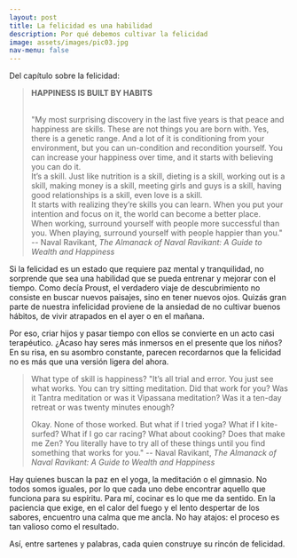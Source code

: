 ```yaml
---
layout: post
title: La felicidad es una habilidad 
description: Por qué debemos cultivar la felicidad
image: assets/images/pic03.jpg
nav-menu: false
---
```


Del capítulo sobre la felicidad:

> **HAPPINESS IS BUILT BY HABITS**         
> <br>
> 
> "My most surprising discovery in the last five years is that peace and happiness are skills. These are not things you are born with. Yes, there is a genetic range. And a lot of it is conditioning from your environment, but you can un-condition and recondition yourself.
> You can increase your happiness over time, and it starts with believing you can do it.
> <br>
> It’s a skill. Just like nutrition is a skill, dieting is a skill, working out is a skill, making money is a skill, meeting girls and guys is a skill, having good relationships is a skill, even love is a skill.
> <br>
> It starts with realizing they’re skills you can learn. When you put your intention and focus on it, the world can become a better place.
>  <br>
> When working, surround yourself with people more successful than you. When playing, surround yourself with people happier than you." 
> <br>
> -- Naval Ravikant, *The Almanack of Naval Ravikant: A Guide to Wealth and Happiness*

Si la felicidad es un estado que requiere paz mental y tranquilidad, no sorprende que sea una habilidad que se pueda entrenar y mejorar con el tiempo. Como decía Proust, el verdadero viaje de descubrimiento no consiste en buscar nuevos paisajes, sino en tener nuevos ojos. Quizás gran parte de nuestra infelicidad proviene de la ansiedad de no cultivar buenos hábitos, de vivir atrapados en el ayer o en el mañana.

Por eso, criar hijos y pasar tiempo con ellos se convierte en un acto casi terapéutico. ¿Acaso hay seres más inmersos en el presente que los niños? En su risa, en su asombro constante, parecen recordarnos que la felicidad no es más que una versión ligera del ahora.

> What type of skill is happiness?
> "It’s all trial and error. You just see what works. You can try sitting meditation. Did that work for you? Was it Tantra meditation or was it Vipassana meditation? Was it a ten-day retreat or was twenty minutes enough?
> 
> Okay. None of those worked. But what if I tried yoga? What if I kite-surfed? What if I go car racing? What about cooking? Does that make me Zen? You literally have to try all of these things until you find something that works for you."
> -- Naval Ravikant, *The Almanack of Naval Ravikant: A Guide to Wealth and Happiness*

Hay quienes buscan la paz en el yoga, la meditación o el gimnasio. No todos somos iguales, por lo que cada uno debe encontrar aquello que funciona para su espíritu. Para mí, cocinar es lo que me da sentido. En la paciencia que exige, en el calor del fuego y el lento despertar de los sabores, encuentro una calma que me ancla. No hay atajos: el proceso es tan valioso como el resultado.

Así, entre sartenes y palabras, cada quien construye su rincón de felicidad.
